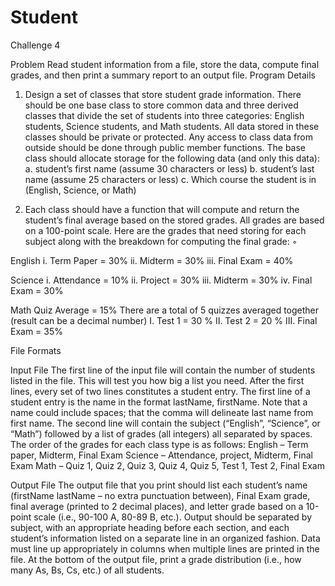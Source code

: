 # Student
Challenge 4

Problem
Read student information from a file, store the data, compute final grades, and then print a summary report to an output file.
Program Details 
1.	Design a set of classes that store student grade information. There should be one base class to store common data and three derived classes that divide the set of students into three categories: English students, Science students, and Math students. All data stored in these classes should be private or protected. Any access to class data from outside should be done through public member functions. The base class should allocate storage for the following data (and only this data): 
a.	 student’s first name (assume 30 characters or less) 
b.	 student’s last name (assume 25 characters or less) 
c.	 Which course the student is in (English, Science, or Math) 

2.	Each class should have a function that will compute and return the student’s final average based on the stored grades. All grades are based on a 100-point scale. Here are the grades that need storing for each subject along with the breakdown for computing the final grade: ◦

English 
i.	Term Paper = 30% 
ii.	 Midterm = 30% 
iii.	Final Exam = 40% 

 Science
i.	Attendance = 10% 
ii.	Project = 30% 
iii.	Midterm = 30%
iv.	Final Exam = 30%


Math
Quiz Average = 15% 
There are a total of 5 quizzes averaged together (result can be a decimal number) 
I.	Test 1 = 30 % 
II.	Test 2 = 20 % 
III.	Final Exam = 35%


File Formats

 Input File 
The first line of the input file will contain the number of students listed in the file. This will test you how big a list you need. After the first lines, every set of two lines constitutes a student entry. The first line of a student entry is the name in the format lastName, firstName. Note that a name could include spaces; that the comma will delineate last name from first name. The second line will contain the subject (“English”, “Science”, or “Math”) followed by a list of grades (all integers) all separated by spaces. The order of the grades for each class type is as follows: 
English – Term paper, Midterm, Final Exam
Science – Attendance, project, Midterm, Final Exam
Math – Quiz 1, Quiz 2, Quiz 3, Quiz 4, Quiz 5, Test 1, Test 2, Final Exam 

Output File 
The output file that you print should list each student’s name (firstName lastName – no extra punctuation between), Final Exam grade, final average (printed to 2 decimal places), and letter grade based on a 10-point scale (i.e., 90-100 A, 80-89 B, etc.). Output should be separated by subject, with an appropriate heading before each section, and each student’s information listed on a separate line in an organized fashion. Data must line up appropriately in columns when multiple lines are printed in the file. At the bottom of the output file, print a grade distribution (i.e., how many As, Bs, Cs, etc.) of all students. 

